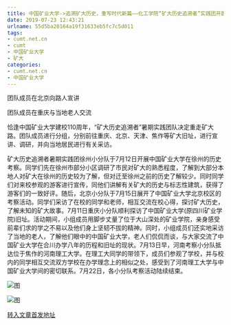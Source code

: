 ```yaml
---
title: 中国矿业大学->追溯矿大历史，重写时代新篇——化工学院“矿大历史追溯者”实践团开展社会实践活动 | cumt.net.cn
date: 2019-07-23 12:43:21
urlname: 55d5ba20164a19f31633eb5fc7c5d011
tags: 
- cumt.net.cn
- cumt
- 中国矿业大学
- 矿大
categories:
- cumt.net.cn
- 中国矿业大学
---
```



团队成员在北京向路人宣讲

团队成员在重庆与当地老人交流

恰逢中国矿业大学建校110周年，“矿大历史追溯者”暑期实践团队决定重走矿大路。团队成员进行分组，分别前往重庆、北京、天津、焦作等矿大旧址，进行宣讲、调研，并向当地居民进行有关采访。

矿大历史追溯者暑期实践团徐州小分队于7月12日开展中国矿业大学在徐州的历史考察。同学们先在徐州市部分小区调研了市民对矿大的熟悉程度，了解到大部分本地人对矿大在徐州的历史较为了解，但对迁至徐州之前的历史了解较少。同时同学们对来校参观的游客进行宣传，同他们讲解有关矿大的历史与标志性建筑，获得了游客们的一致好评。随后，北京小分队于7月15日展开了中国矿业大学北京校区的考察活动。同学们采访了在校的同学和老师，相互交流在校心得，探讨矿大历史，了解未知的矿大故事。7月11日重庆小分队顺利探访了中国矿业大学(原四川矿业学院)旧址。活动期间，小组成员用脚步丈量了位于大山深处的矿业学院，亲身感受前辈们求的学之不易以及他们身上坚韧不拔的精神。同时，小组成员们还实地采访了当地的老人，了解他们眼中的中国矿业大学，老人们侃侃而谈，与大家交流了中国矿业大学在合川办学八年的历程和旧址的现状。7月13日早，河南考察小分队抵达位于焦作的河南理工大学。在理工大同学的带领下，成员们参观了学校，并与校内的同学相互交流双方学校在办学理念上的相似之处，感受到了河南理工大学与中国矿业大学间的密切联系。7月22日，各小分队考察活动陆续结束。



![图](http://xwzx.cumt.edu.cn/_upload/article/images/37/8e/8d0a82094d87b21a4145be218bb2/b4c8cfb3-c430-4bd7-ac6a-e46dec950652.jpg)

![图](http://xwzx.cumt.edu.cn/_upload/article/images/37/8e/8d0a82094d87b21a4145be218bb2/6f0ba6b6-ce08-4b18-a3a3-d1921262a7d3.jpg)

[转入文章首发地址](http://xwzx.cumt.edu.cn/25/7c/c523a533884/page.htm)